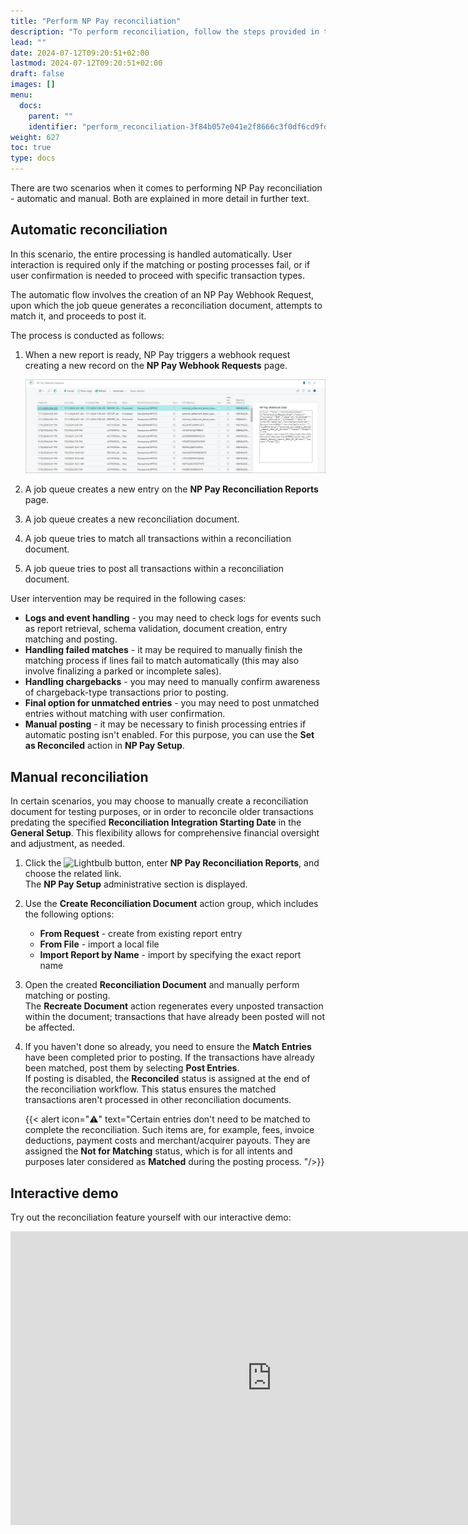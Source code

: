 ```yaml
---
title: "Perform NP Pay reconciliation"
description: "To perform reconciliation, follow the steps provided in this guide."
lead: ""
date: 2024-07-12T09:20:51+02:00
lastmod: 2024-07-12T09:20:51+02:00
draft: false
images: []
menu:
  docs:
    parent: ""
    identifier: "perform_reconciliation-3f84b057e041e2f8666c3f0df6cd9fd6"
weight: 627
toc: true
type: docs
---
```

There are two scenarios when it comes to performing NP Pay reconciliation - automatic and manual. Both are explained in more detail in further text.

## Automatic reconciliation

In this scenario, the entire processing is handled automatically. User interaction is required only if the matching or posting processes fail, or if user confirmation is needed to proceed with specific transaction types.

The automatic flow involves the creation of an NP Pay Webhook Request, upon which the job queue generates a reconciliation document, attempts to match it, and proceeds to post it. 

The process is conducted as follows:

1. When a new report is ready, NP Pay triggers a webhook request creating a new record on the **NP Pay Webhook Requests** page.

   ![np_pay_webhook_requests](Images/np_pay_webhook_requests.PNG)

2. A job queue creates a new entry on the **NP Pay Reconciliation Reports** page.
3. A job queue creates a new reconciliation document.
4. A job queue tries to match all transactions within a reconciliation document. 
5. A job queue tries to post all transactions within a reconciliation document.

User intervention may be required in the following cases:

- **Logs and event handling** - you may need to check logs for events such as report retrieval, schema validation, document creation, entry matching and posting.
- **Handling failed matches** - it may be required to manually finish the matching process if lines fail to match automatically (this may also involve finalizing a parked or incomplete sales).
- **Handling chargebacks** - you may need to manually confirm awareness of chargeback-type transactions prior to posting.
- **Final option for unmatched entries** - you may need to post unmatched entries without matching with user confirmation. 
- **Manual posting** - it may be necessary to finish processing entries if automatic posting isn't enabled. For this purpose, you can use the **Set as Reconciled** action in **NP Pay Setup**. 


## Manual reconciliation

In certain scenarios, you may choose to manually create a reconciliation document for testing purposes, or in order to reconcile older transactions predating the specified **Reconciliation Integration Starting Date** in the **General Setup**. This flexibility allows for comprehensive financial oversight and adjustment, as needed. 

1. Click the ![Lightbulb](Lightbulb_icon.PNG) button, enter **NP Pay Reconciliation Reports**, and choose the related link.           
   The **NP Pay Setup** administrative section is displayed.
2. Use the **Create Reconciliation Document** action group, which includes the following options:
   - **From Request** - create from existing report entry
   - **From File** - import a local file
   - **Import Report by Name** - import by specifying the exact report name

3. Open the created **Reconciliation Document** and manually perform matching or posting.    
   The **Recreate Document** action regenerates every unposted transaction within the document; transactions that have already been posted will not be affected. 

4. If you haven't done so already, you need to ensure the **Match Entries** have been completed prior to posting. If the transactions have already been matched, post them by selecting **Post Entries**.        
   If posting is disabled, the **Reconciled** status is assigned at the end of the reconciliation workflow. This status ensures the matched transactions aren't processed in other reconciliation documents. 

   {{< alert icon="⚠️" text="Certain entries don't need to be matched to complete the reconciliation. Such items are, for example, fees, invoice deductions, payment costs and merchant/acquirer payouts. They are assigned the <b>Not for Matching</b> status, which is for all intents and purposes later considered as <b>Matched</b> during the posting process. "/>}}


## Interactive demo

Try out the reconciliation feature yourself with our interactive demo:

<iframe class="vidyard_iframe" title="Hartmann’s uses Dynamics 365 Business Central to artfully improve operations" src="
https://demo.arcade.software/iUq6gBdvnTJBtkarTeUQ?embed"
width=835 height=470 scrolling="no" frameborder="0" allowtransparency="true" allowfullscreen></iframe>

